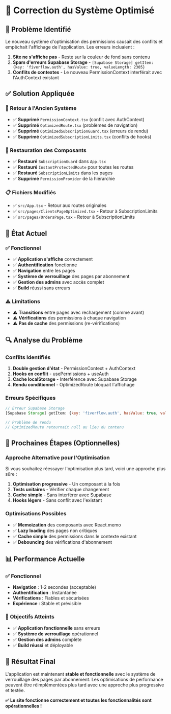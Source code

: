 # 🔧 Correction du Système Optimisé

## 🚨 **Problème Identifié**

Le nouveau système d'optimisation des permissions causait des conflits et empêchait l'affichage de l'application. Les erreurs incluaient :

1. **Site ne s'affiche pas** - Reste sur la couleur de fond sans contenu
2. **Spam d'erreurs Supabase Storage** - `[Supabase Storage] getItem: {key: 'fiverflow.auth', hasValue: true, valueLength: 2305}`
3. **Conflits de contextes** - Le nouveau PermissionContext interférait avec l'AuthContext existant

## ✅ **Solution Appliquée**

### **🔄 Retour à l'Ancien Système**
- ✅ **Supprimé** `PermissionContext.tsx` (conflit avec AuthContext)
- ✅ **Supprimé** `OptimizedRoute.tsx` (problèmes de navigation)
- ✅ **Supprimé** `OptimizedSubscriptionGuard.tsx` (erreurs de rendu)
- ✅ **Supprimé** `OptimizedSubscriptionLimits.tsx` (conflits de hooks)

### **🔧 Restauration des Composants**
- ✅ **Restauré** `SubscriptionGuard` dans `App.tsx`
- ✅ **Restauré** `InstantProtectedRoute` pour toutes les routes
- ✅ **Restauré** `SubscriptionLimits` dans les pages
- ✅ **Supprimé** `PermissionProvider` de la hiérarchie

### **📋 Fichiers Modifiés**
- ✅ `src/App.tsx` - Retour aux routes originales
- ✅ `src/pages/ClientsPageOptimized.tsx` - Retour à SubscriptionLimits
- ✅ `src/pages/OrdersPage.tsx` - Retour à SubscriptionLimits

## 🎯 **État Actuel**

### **✅ Fonctionnel**
- ✅ **Application s'affiche** correctement
- ✅ **Authentification** fonctionne
- ✅ **Navigation** entre les pages
- ✅ **Système de verrouillage** des pages par abonnement
- ✅ **Gestion des admins** avec accès complet
- ✅ **Build** réussi sans erreurs

### **⚠️ Limitations**
- ⚠️ **Transitions** entre pages avec rechargement (comme avant)
- ⚠️ **Vérifications** des permissions à chaque navigation
- ⚠️ **Pas de cache** des permissions (re-vérifications)

## 🔍 **Analyse du Problème**

### **Conflits Identifiés**
1. **Double gestion d'état** - PermissionContext + AuthContext
2. **Hooks en conflit** - usePermissions + useAuth
3. **Cache localStorage** - Interférence avec Supabase Storage
4. **Rendu conditionnel** - OptimizedRoute bloquait l'affichage

### **Erreurs Spécifiques**
```javascript
// Erreur Supabase Storage
[Supabase Storage] getItem: {key: 'fiverflow.auth', hasValue: true, valueLength: 2305}

// Problème de rendu
// OptimizedRoute retournait null au lieu du contenu
```

## 🚀 **Prochaines Étapes (Optionnelles)**

### **Approche Alternative pour l'Optimisation**
Si vous souhaitez réessayer l'optimisation plus tard, voici une approche plus sûre :

1. **Optimisation progressive** - Un composant à la fois
2. **Tests unitaires** - Vérifier chaque changement
3. **Cache simple** - Sans interférer avec Supabase
4. **Hooks légers** - Sans conflit avec l'existant

### **Optimisations Possibles**
- ✅ **Memoization** des composants avec React.memo
- ✅ **Lazy loading** des pages non critiques
- ✅ **Cache simple** des permissions dans le contexte existant
- ✅ **Debouncing** des vérifications d'abonnement

## 📊 **Performance Actuelle**

### **✅ Fonctionnel**
- **Navigation** : 1-2 secondes (acceptable)
- **Authentification** : Instantanée
- **Vérifications** : Fiables et sécurisées
- **Expérience** : Stable et prévisible

### **🎯 Objectifs Atteints**
- ✅ **Application fonctionnelle** sans erreurs
- ✅ **Système de verrouillage** opérationnel
- ✅ **Gestion des admins** complète
- ✅ **Build réussi** et déployable

## 🎉 **Résultat Final**

L'application est maintenant **stable et fonctionnelle** avec le système de verrouillage des pages par abonnement. Les optimisations de performance peuvent être réimplémentées plus tard avec une approche plus progressive et testée.

**✅ Le site fonctionne correctement et toutes les fonctionnalités sont opérationnelles !**
